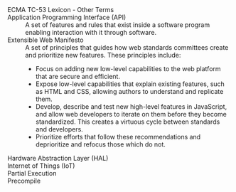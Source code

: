 <dl url="https://EcmaTC53.github.io/lexicon">ECMA TC-53 Lexicon - Other Terms
<dt url="https://developer.mozilla.org/en-US/docs/Glossary/API">Application Programming Interface (API)<dd>A set of features and rules that exist inside a software program enabling interaction with it through software.
<dt url="https://extensiblewebmanifesto.org/">Extensible Web Manifesto<dd>A set of principles that guides how web standards committees create and prioritize new features. These principles include:<ul><li>Focus on adding new low-level capabilities to the web platform that are secure and efficient.</li><li>Expose low-level capabilities that explain existing features, such as HTML and CSS, allowing authors to understand and replicate them.</li><li>Develop, describe and test new high-level features in JavaScript, and allow web developers to iterate on them before they become standardized. This creates a virtuous cycle between standards and developers.</li><li>Prioritize efforts that follow these recommendations and deprioritize and refocus those which do not.</li></ul>
<dt>Hardware Abstraction Layer (HAL)<dd>
<dt>Internet of Things (IoT)<dd>
<dt>Partial Execution<dd>
<dt>Precompile<dd>